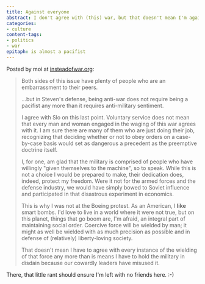 ```yaml
---
title: Against everyone
abstract: I don't agree with (this) war, but that doesn't mean I'm against defense.
categories:
- culture
content-tags:
- politics
- war
epitaph: is almost a pacifist
---
```


Posted by moi at [insteadofwar.org][1]:

   [1]: http://www.insteadofwar.org/site/forum/threads.php?id=522_0_5_0_C

> Both sides of this issue have plenty of people who are an embarrassment to their peers.
>
> ...but in Steven's defense, being anti-war does not require being a pacifist any more than it requires anti-military sentiment.
>
> I agree with Slo on this last point.  Voluntary service does not mean that every man and woman engaged in the waging of this war agrees with it.  I am sure there are many of them who are just doing their job, recognizing that deciding whether or not to obey orders on a case-by-case basis would set as dangerous a precedent as the preemptive doctrine itself.
>
> I, for one, am glad that the military is comprised of people who have willingly "given themselves to the machine", so to speak.  While this is not a choice I would be prepared to make, their dedication does, indeed, protect my freedom.  Were it not for the armed forces and the defense industry, we would have simply bowed to Soviet influence and participated in that disastrous experiment in economics.
>
> This is why I was not at the Boeing protest.  As an American, I **like** smart bombs.  I'd love to live in a world where it were not true, but on this planet, things that go boom are, I'm afraid, an integral part of maintaining social order.  Coercive force will be wielded by man; it might as well be wielded with as much precision as possible and in defense of (relatively) liberty-loving society.
>
> That doesn't mean I have to agree with every instance of the wielding of that force any more than is means I have to hold the military in disdain because our cowardly leaders have misused it.

There, that little rant should ensure I'm left with no friends here.  :-)
